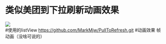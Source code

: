 类似美团到下拉刷新动画效果
==
![](https://github.com/zjdyhant/MeiTuanAnimation/blob/master/app/src/main/res/raw/anim.gif?raw=true)<br>
#使用的listView
https://github.com/MarkMjw/PullToRefresh.git
#动画效果
帧动画（没啥可说的）
